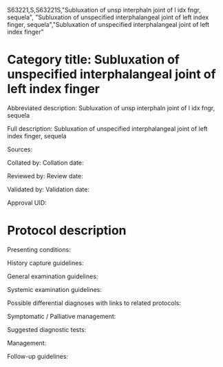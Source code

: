 S63221,S,S63221S,"Subluxation of unsp interphaln joint of l idx fngr, sequela", "Subluxation of unspecified interphalangeal joint of left index finger, sequela","Subluxation of unspecified interphalangeal joint of left index finger"
# Category title: Subluxation of unspecified interphalangeal joint of left index finger

Abbreviated description: Subluxation of unsp interphaln joint of l idx fngr, sequela

Full description: Subluxation of unspecified interphalangeal joint of left index finger, sequela

Sources:

Collated by:
Collation date:

Reviewed by:
Review date:

Validated by:
Validation date:

Approval UID:

# Protocol description

Presenting conditions:

History capture guidelines:

General examination guidelines:

Systemic examination guidelines:

Possible differential diagnoses with links to related protocols:

Symptomatic / Palliative management:

Suggested diagnostic tests:

Management:

Follow-up guidelines:
